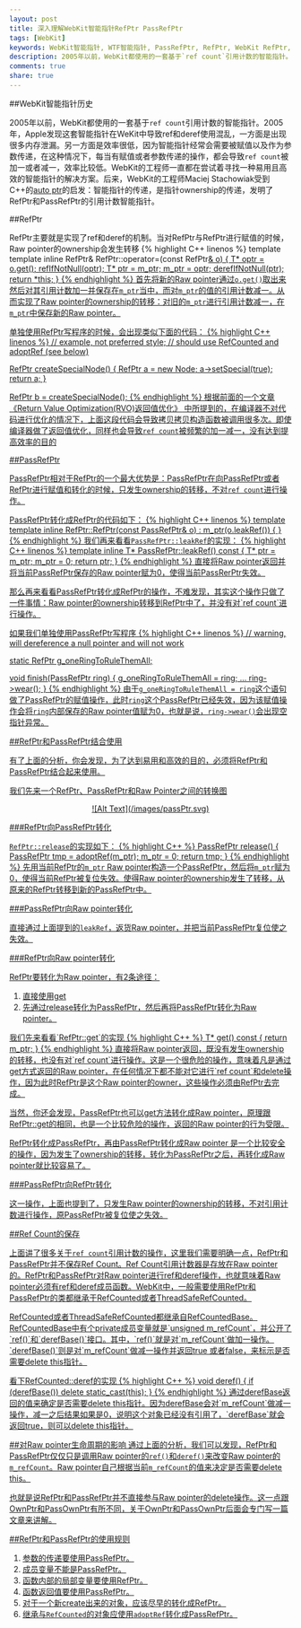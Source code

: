 ```yaml
---
layout: post
title: 深入理解WebKit智能指针RefPtr PassRefPtr
tags: [WebKit]
keywords: WebKit智能指针, WTF智能指针, PassRefPtr, RefPtr, WebKit RefPtr, WebKit PassRefPtr, WebKit RefPtr PassRefPtr
description: 2005年以前，WebKit都使用的一套基于`ref count`引用计数的智能指针。2005年，Apple发现这套智能指针在WeKit中导致ref和deref使用混乱，一方面是出现很多内存泄漏。另一方面是效率很低，因为智能指针经常会需要被赋值以及作为参数传递，在这种情况下，每当有赋值或者参数传递的操作，都会导致`ref count`被加一或者减一，效率比较低。WebKit的工程师一直都在尝试着寻找一种易用且高效的智能指针的解决方案。后来，WebKit的工程师Maciej Stachowiak受到C++的[auto ptr](http://www.cplusplus.com/reference/memory/auto_ptr/)的启发：智能指针的传递，是指针ownership的传递，发明了RefPtr和PassRefPtr的引用计数智能指针。
comments: true
share: true
---
```


##WebKit智能指针历史

2005年以前，WebKit都使用的一套基于`ref count`引用计数的智能指针。2005年，Apple发现这套智能指针在WeKit中导致ref和deref使用混乱，一方面是出现很多内存泄漏。另一方面是效率很低，因为智能指针经常会需要被赋值以及作为参数传递，在这种情况下，每当有赋值或者参数传递的操作，都会导致`ref count`被加一或者减一，效率比较低。WebKit的工程师一直都在尝试着寻找一种易用且高效的智能指针的解决方案。后来，WebKit的工程师Maciej Stachowiak受到C++的[auto ptr](http://www.cplusplus.com/reference/memory/auto_ptr/)的启发：智能指针的传递，是指针ownership的传递，发明了RefPtr和PassRefPtr的引用计数智能指针。


##RefPtr

RefPtr主要就是实现了ref和deref的机制。当对RefPtr与RefPtr进行赋值的时候，Raw pointer的ownership会发生转移
{% highlight C++ linenos %}
template<typename T> template<typename U> 
inline RefPtr<T>& RefPtr<T>::operator=(const RefPtr<U>& o)
{
    T* optr = o.get();
    refIfNotNull(optr);
    T* ptr = m_ptr;
    m_ptr = optr;
    derefIfNotNull(ptr);
    return *this;
}
{% endhighlight %}
首先将新的Raw pointer通过`o.get()`取出来然后对其引用计数加一并保存在`m_ptr`当中，而对`m_ptr`的值的引用计数减一。从而实现了Raw pointer的ownership的转移：对旧的`m_ptr`进行引用计数减一，在`m_ptr`中保存新的Raw pointer。

单独使用RefPtr写程序的时候，会出现类似下面的代码：
{% highlight C++ linenos %}
// example, not preferred style;
// should use RefCounted and adoptRef (see below)
 
RefPtr<Node> createSpecialNode()
{
    RefPtr<Node> a = new Node;
    a->setSpecial(true);
    return a;
}

RefPtr<Node> b = createSpecialNode();
{% endhighlight %}
根据前面的一个文章[《Return Value Optimization(RVO)返回值优化》](http://www.fenesky.com/blog/2014/06/17/RVO.html)
中所提到的，在编译器不对代码进行优化的情况下，上面这段代码会导致拷贝拷贝构造函数被调用很多次。即使编译器做了返回值优化，同样也会导致`ref count`被频繁的加一减一，没有达到提高效率的目的

##PassRefPtr

PassRefPtr相对于RefPtr的一个最大优势是：PassRefPtr在向PassRefPtr或者RefPtr进行赋值和转化的时候，只发生ownership的转移，不对`ref count`进行操作。

PassRefPtr转化成RefPtr的代码如下：
{% highlight C++ linenos %}
template<typename T> template<typename U> 
inline RefPtr<T>::RefPtr(const PassRefPtr<U>& o)
	: m_ptr(o.leakRef())
{
}
{% endhighlight %}
我们再来看看`PassRefPtr::leakRef`的实现：
{% highlight C++ linenos %}
template<typename T> inline T* PassRefPtr<T>::leakRef() const
{
    T* ptr = m_ptr;
    m_ptr = 0;
    return ptr;
}
{% endhighlight %}
直接将Raw pointer返回并将当前PassRefPtr保存的Raw pointer赋为0，使得当前PassRerPtr失效。    
<p/>
那么再来看看PassRefPtr转化成RefPtr的操作，不难发现，其实这个操作只做了一件事情：Raw pointer的ownership转移到RefPtr中了，并没有对`ref count`进行操作。

如果我们单独使用PassRefPtr写程序
{% highlight C++ linenos %}
// warning, will dereference a null pointer and will not work
 
static RefPtr<Ring> g_oneRingToRuleThemAll;

void finish(PassRefPtr<Ring> ring)
{
    g_oneRingToRuleThemAll = ring;
    ...
    ring->wear();
}
{% endhighlight %}
由于`g_oneRingToRuleThemAll = ring`这个语句做了PassRefPtr的赋值操作，此时`ring`这个PassRefPtr已经失效，因为该赋值操作会将`ring`内部保存的Raw pointer值赋为0，也就是说，`ring->wear()`会出现空指针异常。

##RefPtr和PassRefPtr结合使用

有了上面的分析，你会发现，为了达到易用和高效的目的，必须将RefPtr和PassRefPtr结合起来使用。
<p/>
我们先来一个RefPtr、PassRefPtr和Raw Pointer之间的转换图

<center>
![Alt Text](/images/passPtr.svg)
</center>

###RefPtr向PassRefPtr转化

`RefPtr::release`的实现如下：
{% highlight C++ %}
PassRefPtr<T> release()
{
	PassRefPtr<T> tmp = adoptRef(m_ptr);
	m_ptr = 0;
	return tmp;
}
{% endhighlight %}
先用当前RefPtr的`m_ptr` Raw pointer构造一个PassRefPtr，然后将`m_ptr`赋为0，使得当前RefPtr被复位失效。使得Raw pointer的ownership发生了转移，从原来的RefPtr转移到新的PassRefPtr中。


###PassRefPtr向Raw pointer转化

直接通过上面提到的`leakRef`，返货Raw pointer，并把当前PassRefPtr复位使之失效。

###RefPtr向Raw pointer转化

RefPtr要转化为Raw pointer，有2条途径：

1. 直接使用get
2. 先通过release转化为PassRefPtr，然后再将PassRefPtr转化为Raw pointer。

<p/>
我们先来看看`RefPtr::get`的实现
{% highlight C++ %}
T* get() const { return m_ptr; }
{% endhighlight %}
直接将Raw pointer返回，既没有发生ownership的转移，也没有对`ref count`进行操作。这是一个很危险的操作，意味着凡是通过get方式返回的Raw pointer，在任何情况下都不能对它进行`ref count`和delete操作，因为此时RefPtr是这个Raw pointer的owner，这些操作必须由RefPtr去完成。
<p/>
当然，你还会发现，PassRefPtr也可以get方法转化成Raw pointer，原理跟RefPtr::get的相同，也是一个比较危险的操作，返回的Raw pointer的行为受限。

<p/>
RefPtr转化成PassRefPtr，再由PassRefPtr转化成Raw pointer 是一个比较安全的操作，因为发生了ownership的转移，转化为PassRefPtr之后，再转化成Raw pointer就比较容易了。

###PassRefPtr向RefPtr转化

这一操作，上面也提到了，只发生Raw pointer的ownership的转移，不对引用计数进行操作，原PassRefPtr被复位使之失效。

##Ref Count的保存

上面讲了很多关于`ref count`引用计数的操作，这里我们需要明确一点，RefPtr和PassRefPtr并不保存Ref Count。Ref Count引用计数器是存放在Raw pointer的。RefPtr和PassRefPtr对Raw pointer进行ref和deref操作，也就意味着Raw pointer必须有ref和deref成员函数。WebKit中，一般需要使用RefPtr和PassRefPtr的类都继承于RefCounted或者ThreadSafeRefCounted。
<p/>
RefCounted或者ThreadSafeRefCounted都继承自RefCountedBase。RefCountedBase中有个private成员变量就是`unsigned m_refCount`，并公开了`ref()`和`derefBase()`接口。其中，`ref()`就是对`m_refCount`做加一操作。`derefBase()`则是对`m_refCount`做减一操作并返回true 或者false，来标示是否需要delete this指针。

<p/>
看下RefCounted::deref的实现
{% highlight C++ %}
void deref()
{
    if (derefBase())
        delete static_cast<T*>(this);
}
{% endhighlight %}
通过derefBase返回的值来确定是否需要delete this指针。因为derefBase会对`m_refCount`做减一操作，减一之后结果如果是0，说明这个对象已经没有引用了，`derefBase`就会返回true，则可以delete this指针。


##对Raw pointer生命周期的影响
通过上面的分析，我们可以发现，RefPtr和PassRefPtr仅仅只是调用Raw pointer的`ref()`和`deref()`来改变Raw pointer的`m_refCount`。Raw pointer自己根据当前`m_refCount`的值来决定是否需要delete this。
<p/>
也就是说RefPtr和PassRefPtr并不直接参与Raw pointer的delete操作。这一点跟OwnPtr和PassOwnPtr有所不同，关于OwnPtr和PassOwnPtr后面会专门写一篇文章来讲解。


##RefPtr和PassRefPtr的使用规则

1. 参数的传递要使用PassRefPtr。
2. 成员变量不能是PassRefPtr。
3. 函数内部的局部变量要使用RefPtr。
4. 函数返回值要使用PassRefPtr。
5. 对于一个新create出来的对象，应该尽早的转化成RefPtr。
5. 继承与`RefCounted`的对象应使用`adoptRef`转化成PassRefPtr。
